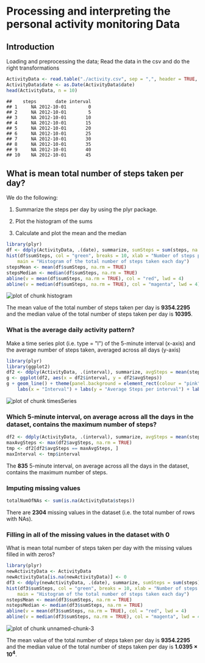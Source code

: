 Processing and interpreting the personal activity monitoring Data
=================================================================

## Introduction

Loading and preprocessing the data; Read the data in the csv and do the right transformations

```r
ActivityData <- read.table("./activity.csv", sep = ",", header = TRUE, na.strings = NA)
ActivityData$date <- as.Date(ActivityData$date)
head(ActivityData, n = 10)
```

```
##    steps       date interval
## 1     NA 2012-10-01        0
## 2     NA 2012-10-01        5
## 3     NA 2012-10-01       10
## 4     NA 2012-10-01       15
## 5     NA 2012-10-01       20
## 6     NA 2012-10-01       25
## 7     NA 2012-10-01       30
## 8     NA 2012-10-01       35
## 9     NA 2012-10-01       40
## 10    NA 2012-10-01       45
```


## What is mean total number of steps taken per day?

We do the following:

1. Summarize the steps per day by using the plyr package. 

2. Plot the histogram of the sums 

3. Calculate and plot the mean and the median

```r
library(plyr)
df <- ddply(ActivityData, .(date), summarize, sumSteps = sum(steps, na.rm = TRUE))
hist(df$sumSteps, col = "green", breaks = 10, xlab = "Number of steps per day", 
    main = "Histogram of the total number of steps taken each day")
stepsMean <- mean(df$sumSteps, na.rm = TRUE)
stepsMedian <- median(df$sumSteps, na.rm = TRUE)
abline(v = mean(df$sumSteps, na.rm = TRUE), col = "red", lwd = 4)
abline(v = median(df$sumSteps, na.rm = TRUE), col = "magenta", lwd = 4)
```

![plot of chunk histogram](figure/histogram.png) 


The mean value of the total number of steps taken per day is **9354.2295** and the median value of the total number of steps taken per day is **10395**.

### What is the average daily activity pattern?
Make a time series plot (i.e. type = "l") of the 5-minute interval (x-axis) and the average number of steps taken, averaged across all days (y-axis)


```r
library(plyr)
library(ggplot2)
df2 <- ddply(ActivityData, .(interval), summarize, avgSteps = mean(steps, na.rm = TRUE))
g <- ggplot(df2, aes(x = df2$interval, y = df2$avgSteps))
g + geom_line() + theme(panel.background = element_rect(colour = "pink")) + 
    labs(x = "Interval") + labs(y = "Average Steps per interval") + labs(title = "Time series plot of the 5-minute interval and the avg num of steps")
```

![plot of chunk timesSeries](figure/timesSeries.png) 


### Which 5-minute interval, on average across all the days in the dataset, contains the maximum number of steps?

```r
df2 <- ddply(ActivityData, .(interval), summarize, avgSteps = mean(steps, na.rm = TRUE))
maxAvgSteps <- max(df2$avgSteps, na.rm = TRUE)
tmp <- df2[df2$avgSteps == maxAvgSteps, ]
maxInterval <- tmp$interval
```

The **835** 5-minute interval, on average across all the days in the dataset, contains the maximum number of steps.

### Imputing missing values

```r
totalNumOfNAs <- sum(is.na(ActivityData$steps))
```

There are **2304** missing values in the dataset (i.e. the total number of rows with NAs).

### Filling in all of the missing values in the dataset with 0
What is mean total number of steps taken per day with the missing values filled in with zeros?

```r
library(plyr)
newActivityData <- ActivityData
newActivityData[is.na(newActivityData)] <- 0
df3 <- ddply(newActivityData, .(date), summarize, sumSteps = sum(steps))
hist(df3$sumSteps, col = "green", breaks = 10, xlab = "Number of steps per day", 
    main = "Histogram of the total number of steps taken each day")
nstepsMean <- mean(df3$sumSteps, na.rm = TRUE)
nstepsMedian <- median(df3$sumSteps, na.rm = TRUE)
abline(v = mean(df3$sumSteps, na.rm = TRUE), col = "red", lwd = 4)
abline(v = median(df3$sumSteps, na.rm = TRUE), col = "magenta", lwd = 4)
```

![plot of chunk unnamed-chunk-3](figure/unnamed-chunk-3.png) 


The mean value of the total number of steps taken per day is **9354.2295** and the median value of the total number of steps taken per day is **1.0395 &times; 10<sup>4</sup>**.
